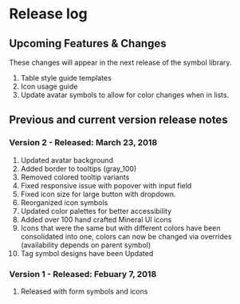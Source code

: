 # Release log

## Upcoming Features & Changes

These changes will appear in the next release of the symbol library.

1. Table style guide templates
2. Icon usage guide
3. Update avatar symbols to allow for color changes when in lists.

## Previous and current version release notes

### **Version 2** - Released: March 23, 2018

1. Updated avatar background
2. Added border to tooltips (gray_100)
3. Removed colored tooltip variants
4. Fixed responsive issue with popover with input field
5. Fixed icon size for large button with dropdown.
6. Reorganized icon symbols
7. Updated color palettes for better accessibility
8. Added over 100 hand crafted Mineral UI icons
9. Icons that were the same but with different colors have been consolidated into one, colors can now be changed via overrides (availability depends on parent symbol)
10. Tag symbol designs have been Updated

### **Version 1** - Released: Febuary 7, 2018

1. Released with form symbols and icons
